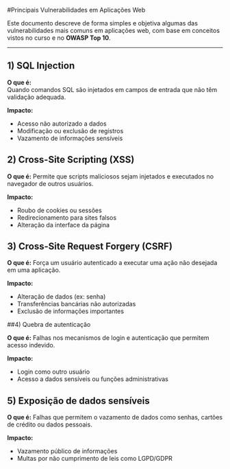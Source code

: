 #Principais Vulnerabilidades em Aplicações Web

Este documento descreve de forma simples e objetiva algumas das vulnerabilidades mais comuns em aplicações web, com base em conceitos vistos no curso e no **OWASP Top 10**.

---

## 1) SQL Injection
**O que é:**  
Quando comandos SQL são injetados em campos de entrada que não têm validação adequada.

**Impacto:**  
- Acesso não autorizado a dados
- Modificação ou exclusão de registros
- Vazamento de informações sensíveis

## 2) Cross-Site Scripting (XSS)

**O que é:**
Permite que scripts maliciosos sejam injetados e executados no navegador de outros usuários.

**Impacto:**  

- Roubo de cookies ou sessões
- Redirecionamento para sites falsos
- Alteração da interface da página



## 3) Cross-Site Request Forgery (CSRF)

**O que é:**
Força um usuário autenticado a executar uma ação não desejada em uma aplicação.

**Impacto:**  

- Alteração de dados (ex: senha)
- Transferências bancárias não autorizadas
- Exclusão de informações importantes


##4) Quebra de autenticação

**O que é:**
Falhas nos mecanismos de login e autenticação que permitem acesso indevido.

**Impacto:**  

- Login como outro usuário
- Acesso a dados sensíveis ou funções administrativas


## 5) Exposição de dados sensíveis

**O que é:**
Falhas que permitem o vazamento de dados como senhas, cartões de crédito ou dados pessoais.

**Impacto:**  

- Vazamento público de informações
- Multas por não cumprimento de leis como LGPD/GDPR


